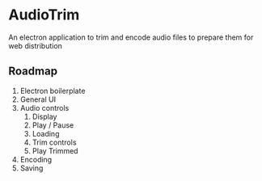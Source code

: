 # AudioTrim
An electron application to trim and encode audio files to prepare them for web distribution

## Roadmap

1. Electron boilerplate
2. General UI
3. Audio controls
    1. Display
    2. Play / Pause
    2. Loading
    3. Trim controls
    4. Play Trimmed
4. Encoding
5. Saving
